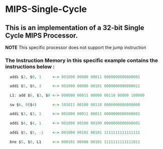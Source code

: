 # MIPS-Single-Cycle

## This is an implementation of a 32-bit Single Cycle MIPS Processor. <br>

**NOTE** This specific processor does not support the jump instruction

### The Instruction Memory in this specific example contains the instructions below :
```vhdl
  addi $3, $0, 1     <-> 001000 00000 00011 0000000000000001

  addi $5, $0, 3     <-> 001000 00000 00101 0000000000000011
  
  L1: add $6, $3, $0 <-> 000000 00011 00000 00110 00000 100000
  
  sw $6, 0($4)       <-> 101011 00100 00110 0000000000000000
  
  addi $3, $3, 1     <-> 001000 00011 00011 0000000000000001
  
  addi $4, $4, 1     <-> 001000 00100 00100 0000000000000001
  
  addi $5, $5, -1    <-> 001000 00101 00101 1111111111111111
  
  bne $5, $0, L1     <-> 000101 00000 00101 1111111111111011
```
